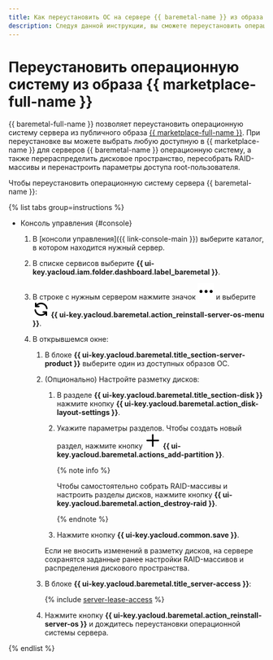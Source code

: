 ```yaml
---
title: Как переустановить ОС на сервере {{ baremetal-name }} из образа {{ marketplace-name }}
description: Следуя данной инструкции, вы сможете переустановить операционную систему сервера {{ baremetal-full-name }} из образа {{ marketplace-full-name }}.
---
```


# Переустановить операционную систему из образа {{ marketplace-full-name }}

{{ baremetal-full-name }} позволяет переустановить операционную систему сервера из публичного образа [{{ marketplace-full-name }}](/marketplace). При переустановке вы можете выбрать любую доступную в {{ marketplace-name }} для серверов {{ baremetal-name }} операционную систему, а также перераспределить дисковое пространство, пересобрать RAID-массивы и перенастроить параметры доступа root-пользователя.

Чтобы переустановить операционную систему сервера {{ baremetal-name }}:

{% list tabs group=instructions %}

- Консоль управления {#console}

  1. В [консоли управления]({{ link-console-main }}) выберите каталог, в котором находится нужный сервер.
  1. В списке сервисов выберите **{{ ui-key.yacloud.iam.folder.dashboard.label_baremetal }}**.
  1. В строке с нужным сервером нажмите значок ![ellipsis](../../../_assets/console-icons/ellipsis.svg) и выберите ![ArrowsRotateLeft](../../../_assets/console-icons/arrows-rotate-left.svg) **{{ ui-key.yacloud.baremetal.action_reinstall-server-os-menu }}**.
  1. В открывшемся окне:

      1. В блоке **{{ ui-key.yacloud.baremetal.title_section-server-product }}** выберите один из доступных образов ОС.
      1. (Опционально) Настройте разметку дисков:

          1. В разделе **{{ ui-key.yacloud.baremetal.title_section-disk }}** нажмите кнопку **{{ ui-key.yacloud.baremetal.action_disk-layout-settings }}**.
          1. Укажите параметры разделов. Чтобы создать новый раздел, нажмите кнопку ![icon](../../../_assets/console-icons/plus.svg) **{{ ui-key.yacloud.baremetal.actions_add-partition }}**.

             {% note info %}

             Чтобы самостоятельно собрать RAID-массивы и настроить разделы дисков, нажмите кнопку **{{ ui-key.yacloud.baremetal.action_destroy-raid }}**.

             {% endnote %}

          1. Нажмите кнопку **{{ ui-key.yacloud.common.save }}**.

          Если не вносить изменений в разметку дисков, на сервере сохранятся заданные ранее настройки RAID-массивов и распределения дискового пространства.
      1. В блоке **{{ ui-key.yacloud.baremetal.title_server-access }}**:

          {% include [server-lease-access](../../../_includes/baremetal/server-lease-access.md) %}

      1. Нажмите кнопку **{{ ui-key.yacloud.baremetal.action_reinstall-server-os }}** и дождитесь переустановки операционной системы сервера.

{% endlist %}